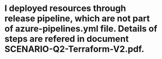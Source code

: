 # I deployed resources through release pipeline, which are not part of azure-pipelines.yml file. Details of steps are refered in document SCENARIO-Q2-Terraform-V2.pdf. 
